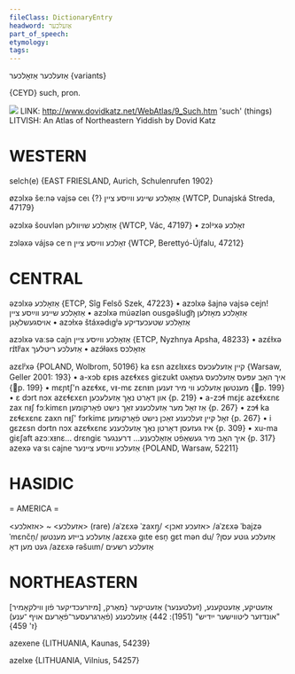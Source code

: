 ```yaml
---
fileClass: DictionaryEntry
headword: אַזעלכער
part_of_speech: 
etymology: 
tags: 
---
```

אַזעלכער
אַזאָלכער {variants}

{CEYD}
such, pron.

![](https://ia902902.us.archive.org/9/items/Yiddish-Dialect-Maps/Katz9_such_tn.jpg)
LINK: http://www.dovidkatz.net/WebAtlas/9_Such.htm
'such' (things)
LITVISH: An Atlas of Northeastern Yiddish by Dovid Katz

WESTERN
========

selch(e) {EAST FRIESLAND, Aurich, Schulenrufen 1902}

øzɔlxə  šeːnə vajsə ceɩ {?} אַזאָלכע שיינע ווײַסע ציין {WTCP, Dunajská Streda, 47179}

əzɔlxə šouvlən אַזאָלכע שויוולען {WTCP, Vác, 47197}
	•	zɔlᵊxə זאָלכע

zɔləxə vájsə ceˑn זאָלכע ווײַסע ציין {WTCP, Berettyó-Újfalu, 47212}

CENTRAL
========

əzɔlxə אַזאָלכע {ETCP, Sîg Felső Szek, 47223}
	•	azɔlxə šajnə vajsə cejn! אַזאָלכע שיינע ווײַסע ציין
	•	azɔlxə múəzlən ousgəšlug͡ŋ אַזאָלכע מאָזלען אויסגעשלאָגן
	•	azɔɫxə štáxədɩgʲə אַזאָלכע שטעכעדיקע

azɔlxə vaːsə cajn אַזאָלכע ווײַסע ציין {ETCP, Nyzhnya Apsha, 48233}
	•	azɛ́ɫxə rɪ́tlʲax אַזעלכע ריטלעך
	•	azɔ́ɫəxs אַזאָלכס

azɛlʲxə {POLAND, Wolbrom, 50196}
ka ɛsn azɛlᵻxɛs קיין אַזעלעכעס {Warsaw, Geller 2001: 193}
	•	a-xɔb ɛpᵻs azɛɬxɛs giɛzukt איך האָב עפּעס אַזעלכעס געזאָגט {p. 199}
	•	mɛɲtʃ'n azɛɬxɛ, vᵻ-mɛ zɛnᵻn מענטשן אַזעלכע ווי מיר זענען {p. 199}
	•	ɛ dɔrt nɔx azɛɬɛxɛn און דאָרט נאָך אַזעלעכען {p. 219}
	•	a-zɔɬ mɛjɛ azɛɬxɛnɛ zax nᵻʃ fɔːkimɛn אַז זאָל מער אַזעלכענע זאַך נישט פֿאָרקומען {p. 267}
	•	zɔɬ ka zɛɬɛxɛnɛ zaxn nᵻʃ' fɔrkimɛ זאָל קיין זעלכענע זאַכן נישט פֿאָרקומען {p. 267}
	•	i gɛzɛsn dɔrtn nɔx azɛɬxɛnɛ איז געזעסן דאָרטן נאָך אַזעלכענע {p. 309}
	•	xu-ma giɛʃaft azɔːxᵻnɛ... drɛngiɛ איך האָב מיר געשאַפֿט אַזאָלכענע... דרענגער {p. 317}
azexə vaˑsɩ cajne אַזעלכע ווײַסע ציינער {POLAND, Warsaw, 52211}

HASIDIC
=======
= AMERICA = 

<אזעלכע> ~ <אזאלכע> (rare) 
/aˈzɛxə ˈzaxŋ̩/ <אזעכע זאכן>
/aˈzɛxə ˈbajzə ˈmɛnčn̩/ אַזעלכע בייזע מענטשן
/azɛxə gɩte esn̩ gɛt mən du/ ?אַזעלכע גוטע עסן געט מען דאָ
/azɛxə rəšuɩm/ אַזעלכע רשעים

NORTHEASTERN
==============

[מיזרעכדיקער פֿון ווילקאָמיר] אַזעטיקע, אַזעטקענע, (זעלטענער) אַזעטיקער
{מאַרק, "אונדזער ליטווישער ייִדיש" (1951): 442}
אַזעלכענע (פֿאַרגרעסער־פֿאָרעם אויף ־ענע) {ז' 459}

azexene {LITHUANIA, Kaunas, 54239}

azelxe {LITHUANIA, Vilnius, 54257}